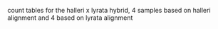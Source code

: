 count tables for the halleri x lyrata hybrid, 4 samples based on halleri alignment and 4 based on lyrata alignment
